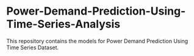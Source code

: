 # Power-Demand-Prediction-Using-Time-Series-Analysis
This repository contains the models for Power Demand Prediction Using Time Series Dataset.
